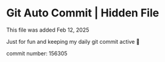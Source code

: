 # Git Auto Commit | Hidden File

This file was added Feb 12, 2025

Just for fun and keeping my daily git commit active 🤪

commit number: 156305
